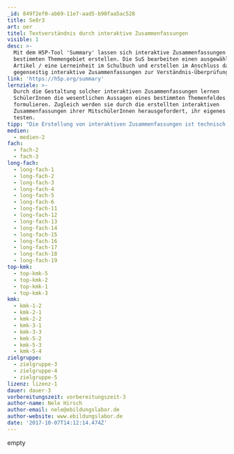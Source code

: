 ```yaml
---
_id: 849f2ef0-ab69-11e7-aad5-b90faa5ac528
title: 5e8r3
art: oer
titel: Textverständnis durch interaktive Zusammenfassungen
visible: 1
desc: >-
  Mit dem H5P-Tool 'Summary' lassen sich interaktive Zusammenfassungen zu einem
  bestimmten Themengebiet erstellen. Die SuS bearbeiten einen ausgewählten
  Artikel / eine Lerneinheit im Schulbuch und erstellen im Anschluss daran
  gegenseitig interaktive Zusammenfassungen zur Verständnis-Überprüfung.
link: 'https://h5p.org/summary'
lernziele: >-
  Durch die Gestaltung solcher interaktiven Zusammenfassungen lernen
  SchülerInnen die wesentlichen Aussagen eines bestimmten Themenfeldes zu
  formulieren. Zugleich werden sie durch die erstellten interaktiven
  Zusammenfassungen ihrer MitschülerInnen herausgefordert, ihr eigenes Wissen zu
  testen.
tipp: "Die Erstellung von interaktiven Zusammenfassungen ist technisch unkompliziert nach Registrierung direkt auf der H5P-Website möglich. Alternativ kann das H5P-Plugin auch in eine Moodle, Drupal oder Wordpress-Installation integriert werden. Mit dem Summary Tool können jeweils mehrere Aussagen zu einem Unterthema/Textabschnitt zur Auswahl gegeben werden. Das Zusammenfassen eines Artikels geschieht interaktiv durch das Selektieren von korrekten Aussagen zu jedem Abschnitt. Als Ergebnis wird die Zusammenstellung aller richtigen Aussagen angezeigt. Im eBildungslabor gibt es ein Beispiel für eine erstellte interaktive Zusammenstellung zum Thema 'Urheberrecht und freie Lizenzen': http://ebildungslabor.de/open/so-l%C3%A4sst-sich-rechtlich-sicher-lehren-und-lernen"
medien:
  - medien-2
fach:
  - fach-2
  - fach-3
long-fach:
  - long-fach-1
  - long-fach-2
  - long-fach-3
  - long-fach-4
  - long-fach-5
  - long-fach-6
  - long-fach-11
  - long-fach-12
  - long-fach-13
  - long-fach-14
  - long-fach-15
  - long-fach-16
  - long-fach-17
  - long-fach-18
  - long-fach-19
top-kmk:
  - top-kmk-5
  - top-kmk-2
  - top-kmk-1
  - top-kmk-3
kmk:
  - kmk-1-2
  - kmk-2-1
  - kmk-2-2
  - kmk-3-1
  - kmk-3-3
  - kmk-5-2
  - kmk-5-3
  - kmk-5-4
zielgruppe:
  - zielgruppe-3
  - zielgruppe-4
  - zielgruppe-5
lizenz: lizenz-1
dauer: dauer-3
vorbereitungszeit: vorbereitungszeit-3
author-name: Nele Hirsch
author-email: nele@ebildungslabor.de
author-website: www.ebildungslabor.de
date: '2017-10-07T14:12:14.474Z'
---
```

empty
